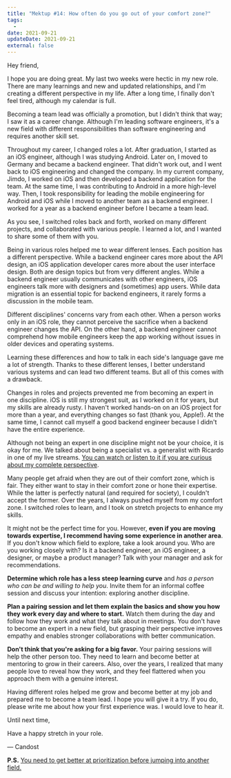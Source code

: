 ```yaml
---
title: "Mektup #14: How often do you go out of your comfort zone?"
tags:
  -
date: 2021-09-21
updateDate: 2021-09-21
external: false
---
```



Hey friend,

I hope you are doing great. My last two weeks were hectic in my new role. There are many learnings and new and updated relationships, and I'm creating a different perspective in my life. After a long time, I finally don't feel tired, although my calendar is full.

Becoming a team lead was officially a promotion, but I didn't think that way; I saw it as a career change. Although I'm leading software engineers, it's a new field with different responsibilities than software engineering and requires another skill set.

Throughout my career, I changed roles a lot. After graduation, I started as an iOS engineer, although I was studying Android. Later on, I moved to Germany and became a backend engineer. That didn't work out, and I went back to iOS engineering and changed the company. In my current company, Jimdo, I worked on iOS and then developed a backend application for the team. At the same time, I was contributing to Android in a more high-level way. Then, I took responsibility for leading the mobile engineering for Android and iOS while I moved to another team as a backend engineer. I worked for a year as a backend engineer before I became a team lead.

As you see, I switched roles back and forth, worked on many different projects, and collaborated with various people. I learned a lot, and I wanted to share some of them with you.

Being in various roles helped me to wear different lenses. Each position has a different perspective. While a backend engineer cares more about the API design, an iOS application developer cares more about the user interface design. Both are design topics but from very different angles. While a backend engineer usually communicates with other engineers, iOS engineers talk more with designers and (sometimes) app users. While data migration is an essential topic for backend engineers, it rarely forms a discussion in the mobile team.

Different disciplines' concerns vary from each other. When a person works only in an iOS role, they cannot perceive the sacrifice when a backend engineer changes the API. On the other hand, a backend engineer cannot comprehend how mobile engineers keep the app working without issues in older devices and operating systems.

Learning these differences and how to talk in each side's language gave me a lot of strength. Thanks to these different lenses, I better understand various systems and can lead two different teams. But all of this comes with a drawback.

Changes in roles and projects prevented me from becoming an expert in one discipline. iOS is still my strongest suit, as I worked on it for years, but my skills are already rusty. I haven't worked hands-on on an iOS project for more than a year, and everything changes so fast (thank you, Apple!). At the same time, I cannot call myself a good backend engineer because I didn't have the entire experience.

Although not being an expert in one discipline might not be your choice, it is okay for me. We talked about being a specialist vs. a generalist with Ricardo in one of my live streams. [You can watch or listen to it if you are curious about my complete perspective](https://mediations.candost.blog/p/12-the-life-of-a-generalist-software-engineer).

Many people get afraid when they are out of their comfort zone, which is fair. They either want to stay in their comfort zone or hone their expertise. While the latter is perfectly natural (and required for society), I couldn't accept the former. Over the years, I always pushed myself from my comfort zone. I switched roles to learn, and I took on stretch projects to enhance my skills.

It might not be the perfect time for you. However, **even if you are moving towards expertise, I recommend having some experience in another area**. If you don't know which field to explore, take a look around you. Who are you working closely with? Is it a backend engineer, an iOS engineer, a designer, or maybe a product manager? Talk with your manager and ask for recommendations.

**Determine which role has a less steep learning curve** and _has a person who can be and willing to help you_. Invite them for an informal coffee session and discuss your intention: exploring another discipline.

**Plan a pairing session and let them explain the basics and show you how they work every day and where to start.** Watch them during the day and follow how they work and what they talk about in meetings. You don't have to become an expert in a new field, but grasping their perspective improves empathy and enables stronger collaborations with better communication.

**Don't think that you're asking for a big favor.** Your pairing sessions will help the other person too. They need to learn and become better at mentoring to grow in their careers. Also, over the years, I realized that many people love to reveal how they work, and they feel flattered when you approach them with a genuine interest.

Having different roles helped me grow and become better at my job and prepared me to become a team lead. I hope you will give it a try. If you do, please write me about how your first experience was. I would love to hear it.

Until next time,

Have a happy stretch in your role.

— Candost​

**P.S.** [You need to get better at prioritization before jumping into another field.](/prioritization-skills-for-senior-and-staff-software-engineers/)